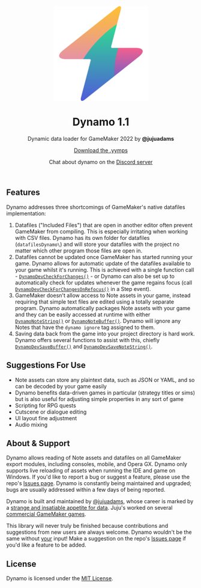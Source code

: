 <img src="https://raw.githubusercontent.com/JujuAdams/Dynamo/master/LOGO.png" width="50%" style="display: block; margin: auto;" />
<h1 align="center">Dynamo 1.1</h1>
<p align="center">Dynamic data loader for GameMaker 2022 by <b>@jujuadams</b></p>
<p align="center"><a href="https://github.com/JujuAdams/Dynamo/releases/">Download the .yymps</a></p>
<p align="center">Chat about dynamo on the <a href="https://discord.gg/8krYCqr">Discord server</a></p>

&nbsp;

## Features

Dynamo addresses three shortcomings of GameMaker's native datafiles implementation:

1. Datafiles ("Included Files") that are open in another editor often prevent GameMaker from compiling. This is especially irritating when working with CSV files. Dynamo has its own folder for datafiles (`datafilesDynamo\`) and will store your datafiles with the project no matter which other program those files are open in.
2. Datafiles cannot be updated once GameMaker has started running your game. Dynamo allows for automatic update of the datafiles available to your game whilst it's running. This is achieved with a single function call - [`DynamoDevCheckForChanges()`](gml-functions?id=dynamodevcheckforchanges) - or Dynamo can also be set up to automatically check for updates whenever the game regains focus (call [`DynamoDevCheckForChangesOnRefocus()`](gml-functions?id=dynamodevcheckforchangesonrefocus) in a Step event).
3. GameMaker doesn't allow access to Note assets in your game, instead requiring that simple text files are edited using a totally separate program. Dynamo automatically packages Note assets with your game and they can be easily accessed at runtime with either [`DynamoNoteString()`](gml-functions?id=dynamonotestringname-default) or [`DynamoNoteBuffer()`](gml-functions?id=dynamonotebuffername). Dynamo will ignore any Notes that have the `dynamo ignore` tag assigned to them.
4. Saving data back from the game into your project directory is hard work. Dynamo offers several functions to assist with this, chiefly [`DynamoDevSaveBuffer()`](gml-functions?id=dynamodevsavebufferbuffer-path) and [`DynamoDevSaveNoteString()`](gml-functions?id=dynamodevsavenotestringstring-noteasset).

## Suggestions For Use

- Note assets can store any plaintext data, such as JSON or YAML, and so can be decoded by your game easily
- Dynamo benefits data-driven games in particular (strategy titles or sims) but is also useful for adjusting simple properties in any sort of game
- Scripting for RPG quests
- Cutscene or dialogue editing
- UI layout fine adjustment
- Audio mixing

## About & Support

Dynamo allows reading of Note assets and datafiles on all GameMaker export modules, including consoles, mobile, and Opera GX. Dynamo only supports live reloading of assets when running the IDE and game on Windows. If you'd like to report a bug or suggest a feature, please use the repo's [Issues page](https://github.com/JujuAdams/Dynamo/issues). Dynamo is constantly being maintained and upgraded; bugs are usually addressed within a few days of being reported.

Dynamo is built and maintained by [@jujuadams](https://twitter.com/jujuadams), whose career is marked by a [strange and insatiable appetite for data](https://www.youtube.com/watch?v=Uj7nr6vSRvs). Juju's worked on several [commercial GameMaker games](http://www.jujuadams.com/).

This library will never truly be finished because contributions and suggestions from new users are always welcome. Dynamo wouldn't be the same without [your](https://tenor.com/search/whos-awesome-gifs) input! Make a suggestion on the repo's [Issues page](https://github.com/JujuAdams/dynamo/issues) if you'd like a feature to be added.

## License

Dynamo is licensed under the [MIT License](https://github.com/JujuAdams/dynamo/blob/master/LICENSE).
